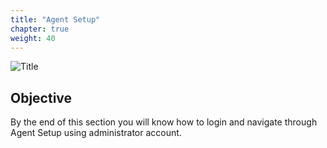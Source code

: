 ```yaml
---
title: "Agent Setup"
chapter: true
weight: 40
---
```


![Title](/images/AgentSetup.PNG)

## Objective

By the end of this section you will know how to login and navigate through Agent Setup using administrator account.




